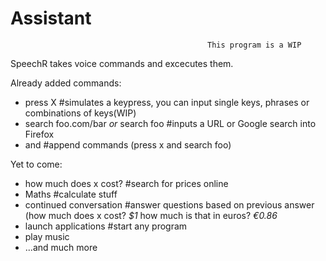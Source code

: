 # Assistant
                                                This program is a WIP
SpeechR takes voice commands and excecutes them.

Already added commands:
  * press X                              #simulates a keypress, you can input single keys, phrases or combinations of keys(WIP)
  * search foo.com/bar _or_ search foo   #inputs a URL or Google search into Firefox
  * and                                  #append commands (press x and search foo)
 
Yet to come:
  * how much does x cost?                #search for prices online
  * Maths                                #calculate stuff
  * continued conversation               #answer questions based on previous answer (how much does x cost? _$1_ how much is that in euros? _€0.86_
  * launch applications                  #start any program
  * play music
  * ...and much more
